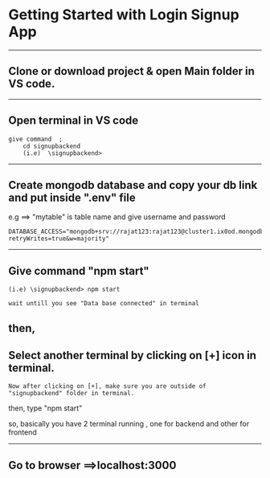 # Getting Started with Login Signup App

--------

## Clone or download project & open Main folder in VS code.

--------

## Open terminal in VS code
 
	give command  ;
		cd signupbackend
		(i.e)  \signupbackend>
--------

## Create mongodb database and copy your db link and put inside ".env" file 

e.g ==> "mytable" is table name and give username and password

	DATABASE_ACCESS="mongodb+srv://rajat123:rajat123@cluster1.ix0od.mongodb.net/mydbtable?retryWrites=true&w=majority"

--------

## Give command  "npm start"

	(i.e) \signupbackend> npm start

	wait untill you see "Data base connected" in terminal	

then,
--------

## Select another terminal by clicking on [+] icon in terminal.

	Now after clicking on [+], make sure you are outside of "signupbackend" folder in terminal.
then,
	type "npm start"
  
   so, basically you have 2 terminal running , one for backend and other for frontend

--------

## Go to browser ==>localhost:3000







